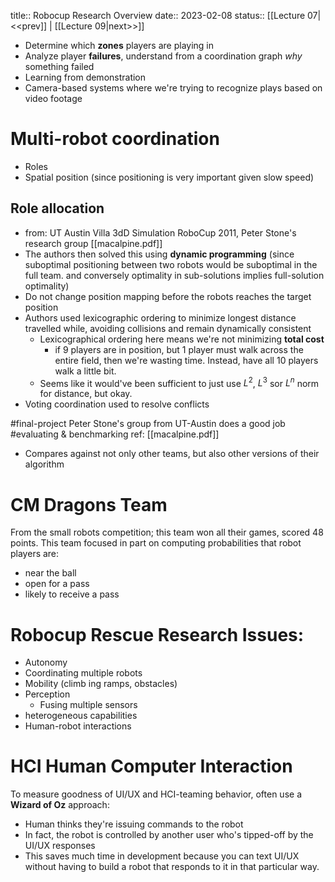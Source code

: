 title:: Robocup Research Overview
date:: 2023-02-08
status:: 
[[Lecture 07|<<prev]] | [[Lecture 09|next>>]]

- Determine which **zones** players are playing in
- Analyze player **failures**, understand from a coordination graph *why* something failed
- Learning from demonstration
- Camera-based systems where we're trying to recognize plays based on video footage

# Multi-robot coordination
- Roles
- Spatial position (since positioning is very important given slow speed)

## Role allocation
- from: UT Austin Villa 3dD Simulation RoboCup 2011, Peter Stone's research group [[macalpine.pdf]]
- The authors then solved this using **dynamic programming** (since suboptimal positioning between two robots would be suboptimal in the full team. and conversely optimality in sub-solutions implies full-solution optimality)
- Do not change position mapping before the robots reaches the target position
- Authors used lexicographic ordering to minimize longest distance travelled while, avoiding collisions and remain dynamically consistent
	- Lexicographical ordering here means we're not minimizing **total cost**
		- if 9 players are in position, but 1 player must walk across the entire field, then we're wasting time. Instead, have all 10 players walk a little bit.
	- Seems like it would've been sufficient to just use $L^2$, $L^3$ sor $L^n$ norm for distance, but okay.
-  Voting coordination used to resolve conflicts

#final-project Peter Stone's group from UT-Austin does a good job #evaluating & benchmarking ref: [[macalpine.pdf]]
- Compares against not only other teams, but also other versions of their algorithm

# CM Dragons Team
From the small robots competition; this team won all their games, scored 48 points. 
This team focused in part on computing probabilities that robot players are:
- near the ball
- open for a pass
- likely to receive a pass


# Robocup Rescue Research Issues:
- Autonomy
- Coordinating multiple robots
- Mobility (climb ing ramps, obstacles)
- Perception
	- Fusing multiple sensors
- heterogeneous capabilities
- Human-robot interactions

# HCI Human Computer Interaction
To measure goodness of UI/UX and HCI-teaming behavior, often use a **Wizard of Oz** approach:
- Human thinks they're issuing commands to the robot
- In fact, the robot is controlled by another user who's tipped-off by the UI/UX responses
- This saves much time in development because you can text UI/UX without having to build a robot that responds to it in that particular way.

